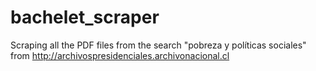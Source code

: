 # bachelet_scraper
Scraping all the PDF files from the search "pobreza y políticas sociales" from http://archivospresidenciales.archivonacional.cl
